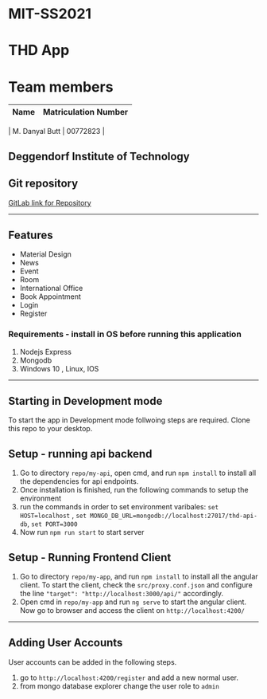 # MIT-SS2021

# THD App

# Team members
| Name | Matriculation Number |
| ------ | ------ |

| M. Danyal Butt | 00772823 |

Deggendorf Institute of Technology
---
## Git repository
[GitLab link for Repository](https://mygit.th-deg.de/mb23823/mit-ss2021)

---

## Features
- Material Design
- News
- Event
- Room
- International Office
- Book Appointment
- Login
- Register

### Requirements - install in OS before running this application
1. Nodejs Express
2. Mongodb
3. Windows 10 , Linux, IOS
---

## Starting in Development mode
To start the app in Development mode follwoing steps are required. 
Clone this repo to your desktop.

## Setup - running api backend

1. Go to directory `repo/my-api`, open cmd, and run  `npm install` to install all the dependencies for api endpoints.
2.  Once installation is finished, run the following commands to setup the environment
3. run the commands in order to set environment varibales: `set HOST=localhost` , `set MONGO_DB_URL=mongodb://localhost:27017/thd-api-db`, `set PORT=3000`
4. Now run `npm run start` to start server 



## Setup - Running Frontend Client
1. Go to directory `repo/my-app`,  and run  `npm install` to install all the angular client. To start the client, check the `src/proxy.conf.json` and configure the line `"target": "http://localhost:3000/api/"` accordingly. 
2. Open cmd in `repo/my-app` and run `ng serve` to start the angular client. Now go to browser and access the client on `http://localhost:4200/`


----

## Adding User Accounts
User accounts can be added in the following steps.
1. go to `http://localhost:4200/register` and add a new normal user. 
2. from mongo database explorer change the user role to `admin`





